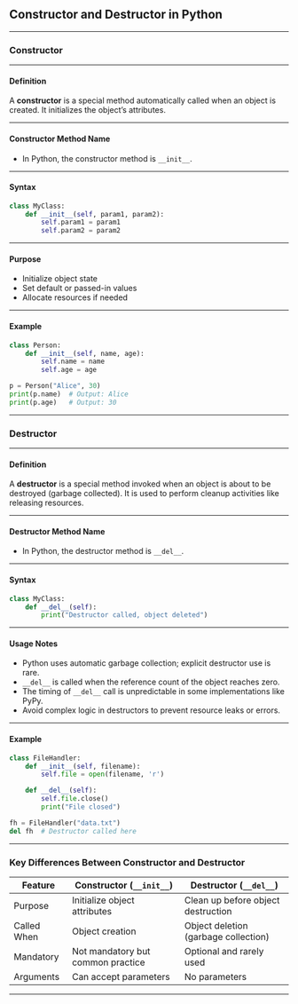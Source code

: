 ## **Constructor and Destructor in Python**

---

### **Constructor**

---

#### **Definition**

A **constructor** is a special method automatically called when an object is created. It initializes the object’s attributes.

---

#### **Constructor Method Name**

* In Python, the constructor method is `__init__`.

---

#### **Syntax**

```python
class MyClass:
    def __init__(self, param1, param2):
        self.param1 = param1
        self.param2 = param2
```

---

#### **Purpose**

* Initialize object state
* Set default or passed-in values
* Allocate resources if needed

---

#### **Example**

```python
class Person:
    def __init__(self, name, age):
        self.name = name
        self.age = age

p = Person("Alice", 30)
print(p.name)  # Output: Alice
print(p.age)   # Output: 30
```

---

### **Destructor**

---

#### **Definition**

A **destructor** is a special method invoked when an object is about to be destroyed (garbage collected). It is used to perform cleanup activities like releasing resources.

---

#### **Destructor Method Name**

* In Python, the destructor method is `__del__`.

---

#### **Syntax**

```python
class MyClass:
    def __del__(self):
        print("Destructor called, object deleted")
```

---

#### **Usage Notes**

* Python uses automatic garbage collection; explicit destructor use is rare.
* `__del__` is called when the reference count of the object reaches zero.
* The timing of `__del__` call is unpredictable in some implementations like PyPy.
* Avoid complex logic in destructors to prevent resource leaks or errors.

---

#### **Example**

```python
class FileHandler:
    def __init__(self, filename):
        self.file = open(filename, 'r')

    def __del__(self):
        self.file.close()
        print("File closed")

fh = FileHandler("data.txt")
del fh  # Destructor called here
```

---

### **Key Differences Between Constructor and Destructor**

| Feature     | Constructor (`__init__`)          | Destructor (`__del__`)               |
| ----------- | --------------------------------- | ------------------------------------ |
| Purpose     | Initialize object attributes      | Clean up before object destruction   |
| Called When | Object creation                   | Object deletion (garbage collection) |
| Mandatory   | Not mandatory but common practice | Optional and rarely used             |
| Arguments   | Can accept parameters             | No parameters                        |

---
